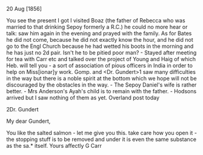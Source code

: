  20 Aug [1856]

You see the present I got I visited Boaz (the father of Rebecca who was married to that drinking Sepoy formerly a R.C.) he could no more hear or talk: saw him again in the evening and prayed with the family. 
As for Bates he did not come, because he did not exactly know the hour, and he did not go to the Engl Church because he had wetted his boots in the morning and he has just no 2d pair. Isn't he to be pitied poor man? - Stayed after meeting for tea with Carr etc and talked over the project of Young and Haig of which Heb. will tell you - a sort of association of pious officers in India in order to help on Miss[ionar]y work. Gomp. and <Dr. Gundert>1 saw many difficulties in the way but there is a noble spirit at the bottom which we hope will not be discouraged by the obstacles in the way. - The Sepoy Daniel's wife is rather better. - Mrs Anderson's Ayah's child is to remain with the father. - Hodsons arrived but I saw nothing of them as yet. Overland post today



2Dr. Gundert

My dear Gundert,

You like the salted salmon - let me give you this. take care how you open it - the stopping stuff is to be removed and under it is even the same substance as the sa.* itself.
 Yours affectly
 G Carr

